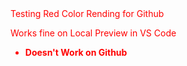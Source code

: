 <span style="color:red">
Testing Red Color Rending for Github

Works fine on Local Preview in VS Code
- **Doesn't Work on Github**
</span>

